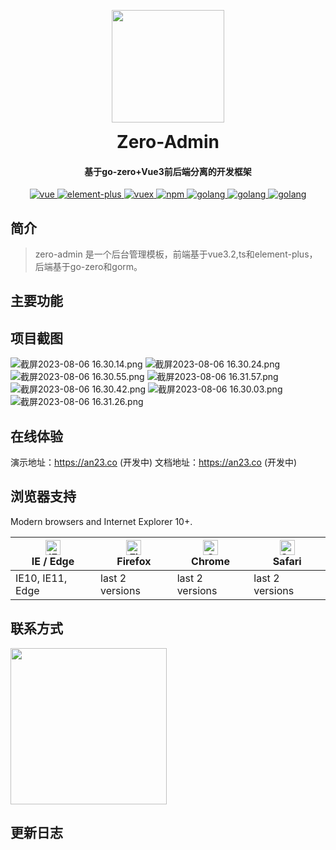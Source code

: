 <p align="center">
<a href="https://sm.ms/image/trhguKRa1psSycn" target="_blank">
    <img width="180" src="https://s2.loli.net/2023/08/23/trhguKRa1psSycn.png" >
</a>
</p>
<p align="center">
    <h1 align="center" style="margin:0 0 10px 0; font-weight: bold;">Zero-Admin</h1>
    <h4 align="center">基于go-zero+Vue3前后端分离的开发框架</h4>
</p>
<p align="center">
  <a href="https://github.com/vuejs/vue">
    <img src="https://img.shields.io/badge/vue-3.2-blue" alt="vue">
  </a>
  <a href="https://github.com/element-plus/element-plus">
    <img src="https://img.shields.io/badge/element--plus-1.x-violet" alt="element-plus">
  </a>
  <a href="https://github.com/vuejs/vuex">
    <img src="https://img.shields.io/badge/pinia-2.1.6-brightgreen" alt="vuex">
  </a>
   <a href="https://github.com/npm/npm">
    <img src="https://img.shields.io/badge/npm-6.1.8-orange" alt="npm">
   </a>
  <a href="https://github.com/golang">
    <img src="https://img.shields.io/badge/golang-1.8-yellow" alt="golang">
  </a>
    <a href="https://github.com/golang">
    <img src="https://img.shields.io/badge/gorm-1.25.2-red" alt="golang">
  </a>
<a href="https://github.com/golang">
    <img src="https://img.shields.io/badge/gozero-1.1-white" alt="golang">
  </a>
</p>


## 简介
> zero-admin 是一个后台管理模板，前端基于vue3.2,ts和element-plus，后端基于go-zero和gorm。

## 主要功能

## 项目截图
![截屏2023-08-06 16.30.14.png](https://s2.loli.net/2023/08/06/dUhQFip9I3Ns2YG.png)
![截屏2023-08-06 16.30.24.png](https://s2.loli.net/2023/08/06/CZ1WpuJldtawseB.png)
![截屏2023-08-06 16.30.55.png](https://s2.loli.net/2023/08/06/NIrVzK2seXj9okm.png)
![截屏2023-08-06 16.31.57.png](https://s2.loli.net/2023/08/06/BpOoh8gdsNS29FH.png)
![截屏2023-08-06 16.30.42.png](https://s2.loli.net/2023/08/06/Ypg5ev8iXzDNERL.png)
![截屏2023-08-06 16.30.03.png](https://s2.loli.net/2023/08/06/mYvwhnE57i1xcde.png)
![截屏2023-08-06 16.31.26.png](https://s2.loli.net/2023/08/06/8cuKlvbwJDTeqdZ.png)


## 在线体验
演示地址：https://an23.co  (开发中)
文档地址：https://an23.co  (开发中)

## 浏览器支持
Modern browsers and Internet Explorer 10+.

| [<img src="https://raw.githubusercontent.com/alrra/browser-logos/master/src/edge/edge_48x48.png" alt="IE / Edge" width="24px" height="24px" />](https://godban.github.io/browsers-support-badges/)</br>IE / Edge | [<img src="https://raw.githubusercontent.com/alrra/browser-logos/master/src/firefox/firefox_48x48.png" alt="Firefox" width="24px" height="24px" />](https://godban.github.io/browsers-support-badges/)</br>Firefox | [<img src="https://raw.githubusercontent.com/alrra/browser-logos/master/src/chrome/chrome_48x48.png" alt="Chrome" width="24px" height="24px" />](https://godban.github.io/browsers-support-badges/)</br>Chrome | [<img src="https://raw.githubusercontent.com/alrra/browser-logos/master/src/safari/safari_48x48.png" alt="Safari" width="24px" height="24px" />](https://godban.github.io/browsers-support-badges/)</br>Safari |
| ------------------------------------------------------------ | ------------------------------------------------------------ | ------------------------------------------------------------ | ------------------------------------------------------------ |
| IE10, IE11, Edge                                             | last 2 versions                                              | last 2 versions                                              | last 2 versions

## 联系方式
<a href="https://sm.ms/image/L3DNvsJprYtyHeo" target="_blank">
    <img src="https://s2.loli.net/2023/08/23/L3DNvsJprYtyHeo.jpg" style="width:250px">
</a>

## 更新日志

